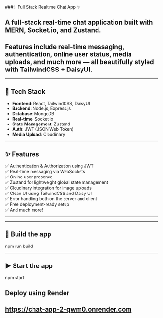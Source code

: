 ###✨ Full Stack Realtime Chat App ✨

## A full-stack real-time chat application built with **MERN**, **Socket.io**, and **Zustand**.
## Features include real-time messaging, authentication, online user status, media uploads, and much more — all beautifully styled with **TailwindCSS + DaisyUI**.

---

## 🚀 Tech Stack

- **Frontend**: React, TailwindCSS, DaisyUI
- **Backend**: Node.js, Express.js
- **Database**: MongoDB
- **Real-time**: Socket.io
- **State Management**: Zustand
- **Auth**: JWT (JSON Web Token)
- **Media Upload**: Cloudinary

---

## ✨ Features

✅ Authentication & Authorization using JWT  
✅ Real-time messaging via WebSockets  
✅ Online user presence  
✅ Zustand for lightweight global state management  
✅ Cloudinary integration for image uploads  
✅ Clean UI using TailwindCSS and Daisy UI  
✅ Error handling both on the server and client  
✅ Free deployment-ready setup  
✅ And much more!

---

---

## 🧱 Build the app

npm run build

---

## ▶️ Start the app

npm start


## Deploy using Render

## https://chat-app-2-qwm0.onrender.com
